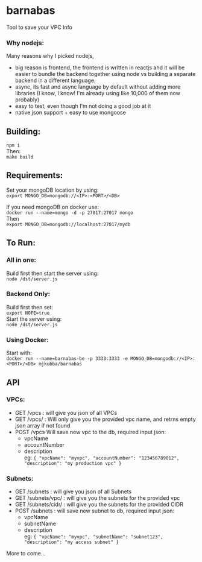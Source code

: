 # barnabas
Tool to save your VPC Info

### Why nodejs:
Many reasons why I picked nodejs,
* big reason is frontend, the frontend is written in reactjs and it will be easier to bundle the backend together using node vs building a separate backend in a different language.
* async, its fast and async language by default without adding more libraries (I know, I know! I'm already using like 10,000 of them now probably)
* easy to test, even though I'm not doing a good job at it
* native json support + easy to use mongoose



## Building:
`npm i`   
Then:   
`make build`   

## Requirements:
Set your mongoDB location by using:   
`export MONGO_DB=mongodb://<IP>:<PORT>/<DB>`

If you need mongoDB on docker use:   
`docker run --name=mongo -d -p 27017:27017 mongo`   
Then    
`export MONGO_DB=mongodb://localhost:27017/mydb`

## To Run:
### All in one:
Build first then start the server using:  
`node /dst/server.js`

### Backend Only:
Build first then set:  
`export NOFE=true`   
Start the server using:   
`node /dst/server.js`   

### Using Docker:
Start with:   
`docker run --name=barnabas-be -p 3333:3333 -e MONGO_DB=mongodb://<IP>:<PORT>/<DB> mjkubba/barnabas`

## API
### VPCs:
- GET /vpcs : will give you json of all VPCs
- GET /vpcs/<VPC NAME> : Will only give you the provided vpc name, and retrns empty json array if not found
- POST /vpcs Will save new vpc to the db, required input json:
  - vpcName
  - accountNumber
  - description   
eg:
`{
  "vpcName": "myvpc",
  "accountNumber": "123456789012",
  "description": "my production vpc"
  }`

### Subnets:
- GET /subnets : will give you json of all Subnets
- GET /subnets/vpc/<VPC Name> : will give you the subnets for the provided vpc
- GET /subnets/cidr/<CIDR> : will give you the subnets for the provided CIDR
- POST /subnets : will save new subnet to db, required input json:
  - vpcName
  - subnetName
  - description   
eg:
`{
"vpcName": "myvpc",
"subnetName": "subnet123",
"description": "my access subnet"
}`


More to come...
